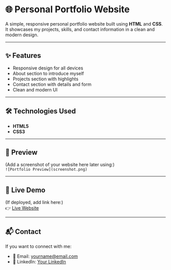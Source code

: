 # 🌐 Personal Portfolio Website

A simple, responsive personal portfolio website built using **HTML** and **CSS**.  
It showcases my projects, skills, and contact information in a clean and modern design.

---

## ✨ Features
- Responsive design for all devices  
- About section to introduce myself  
- Projects section with highlights  
- Contact section with details and form  
- Clean and modern UI  

---

## 🛠️ Technologies Used
- **HTML5**  
- **CSS3**

---

## 📸 Preview
(Add a screenshot of your website here later using:)  
`![Portfolio Preview](screenshot.png)`

---

## 🚀 Live Demo
(If deployed, add link here:)  
👉 [Live Website](https://your-link-here.com)

---

## 📬 Contact
If you want to connect with me:  
- 📧 Email: yourname@email.com  
- 🔗 LinkedIn: [Your LinkedIn](https://linkedin.com/in/yourprofile)  
